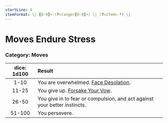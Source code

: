 ```yaml
---
startLine: 4
itemFormat: \| [0-9]+-(?<range>[0-9]+) \| (?<item>.*) \|
---
```

# Moves Endure Stress
### Category: Moves

| dice: 1d100 | Result |
|:----:|:-------|
| 1-10 | You are overwhelmed. [Face Desolation](Face_Desolation.md). |
| 11-25 | You give up. [Forsake Your Vow](Forsake_Your_Vow.md). |
| 26-50 | You give in to fear or compulsion, and act against your better instincts. |
| 51-100 | You persevere. |